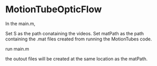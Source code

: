 # MotionTubeOpticFlow

In the main.m,

Set S as the path conataining the videos.
Set matPath as the path containing the .mat files created from running the MotionTubes code. 

run main.m

the outout files will be created at the same location as the matPath.

